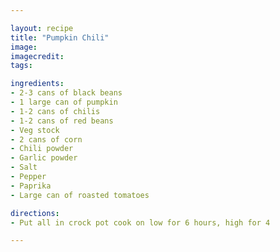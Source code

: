 ```yaml
---

layout: recipe
title: "Pumpkin Chili"
image:
imagecredit:
tags:

ingredients:
- 2-3 cans of black beans
- 1 large can of pumpkin
- 1-2 cans of chilis
- 1-2 cans of red beans
- Veg stock
- 2 cans of corn
- Chili powder
- Garlic powder
- Salt
- Pepper
- Paprika
- Large can of roasted tomatoes

directions:
- Put all in crock pot cook on low for 6 hours, high for 4

---
```

